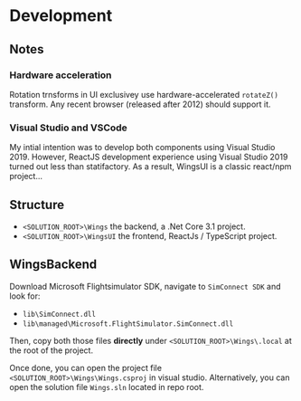
# Development

## Notes

### Hardware acceleration
Rotation trnsforms in UI exclusivey use hardware-accelerated `rotateZ()` transform.
Any recent browser (released after 2012) should support it.

### Visual Studio and VSCode
My intial intention was to develop both components using Visual Studio 2019.
However, ReactJS development experience using Visual Studio 2019 turned out less than statifactory.
As a result, WingsUI is a classic react/npm project...

## Structure

* `<SOLUTION_ROOT>\Wings` the backend, a .Net Core 3.1 project.
* `<SOLUTION_ROOT>\WingsUI` the frontend, ReactJs / TypeScript project.


## WingsBackend

Download Microsoft Flightsimulator SDK, navigate to `SimConnect SDK` and look for:

* `lib\SimConnect.dll`
* `lib\managed\Microsoft.FlightSimulator.SimConnect.dll`

Then, copy both those files **directly** under `<SOLUTION_ROOT>\Wings\.local` at the root of the project.

Once done, you can open the project file `<SOLUTION_ROOT>\Wings\Wings.csproj` in visual studio. Alternatively, you can open the solution file `Wings.sln` located in repo root.

